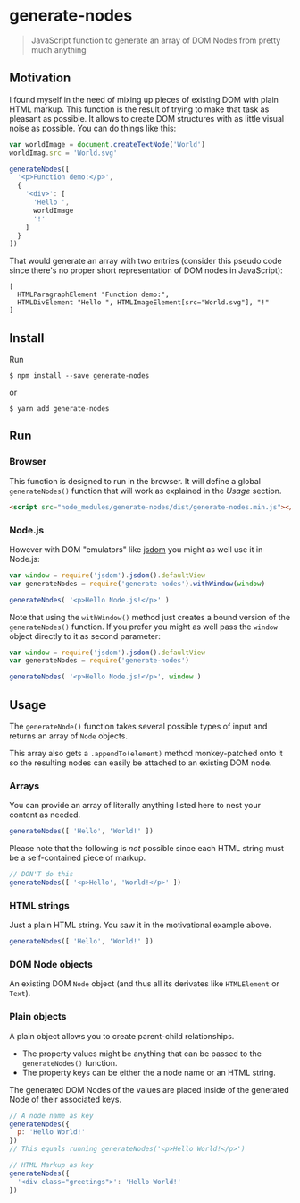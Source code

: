 # generate-nodes
> JavaScript function to generate an array of DOM Nodes from pretty much anything

## Motivation
I found myself in the need of mixing up pieces of existing DOM with plain HTML markup. This function is the result of trying to make that task as pleasant as possible. It allows to create DOM structures with as little visual noise as possible. You can do things like this:

```javascript
var worldImage = document.createTextNode('World')
worldImag.src = 'World.svg'

generateNodes([
  '<p>Function demo:</p>',
  {
    '<div>': [
      'Hello ',
      worldImage
      '!'
    ]
  }
])
```

That would generate an array with two entries (consider this pseudo code since there's no proper short representation of DOM nodes in JavaScript):

```
[
  HTMLParagraphElement "Function demo:",
  HTMLDivElement "Hello ", HTMLImageElement[src="World.svg"], "!"
]
```

## Install

Run

```console
$ npm install --save generate-nodes
```

or

```console
$ yarn add generate-nodes
```

## Run

### Browser
This function is designed to run in the browser. It will define a global `generateNodes()` function that will work as explained in the *Usage* section.
```html
<script src="node_modules/generate-nodes/dist/generate-nodes.min.js"></script>
```

### Node.js
However with DOM "emulators" like [jsdom](https://github.com/tmpvar/jsdom) you might as well use it in Node.js:

```javascript
var window = require('jsdom').jsdom().defaultView
var generateNodes = require('generate-nodes').withWindow(window)

generateNodes( '<p>Hello Node.js!</p>' )
```

Note that using the `withWindow()` method just creates a bound version of the `generateNodes()` function. If you prefer you might as well pass the `window` object directly to it as second parameter:

```javascript
var window = require('jsdom').jsdom().defaultView
var generateNodes = require('generate-nodes')

generateNodes( '<p>Hello Node.js!</p>', window )
```

## Usage
The `generateNode()` function takes several possible types of input and returns an array of `Node` objects.

This array also gets a `.appendTo(element)` method monkey-patched onto it so the resulting nodes can easily be attached to an existing DOM node.

### Arrays
You can provide an array of literally anything listed here to nest your content as needed.
```javascript
generateNodes([ 'Hello', 'World!' ])
```

Please note that the following is *not* possible since each HTML string must be a self-contained piece of markup.
```javascript
// DON'T do this
generateNodes([ '<p>Hello', 'World!</p>' ])
```

### HTML strings
Just a plain HTML string. You saw it in the motivational example above.
```javascript
generateNodes([ 'Hello', 'World!' ])
```

### DOM Node objects
An existing DOM `Node` object (and thus all its derivates like `HTMLElement` or `Text`).

### Plain objects
A plain object allows you to create parent-child relationships.

* The property values might be anything that can be passed to the `generateNodes()` function.
* The property keys can be either the a node name or an HTML string.

The generated DOM Nodes of the values are placed inside of the generated Node of their associated keys.

```javascript
// A node name as key
generateNodes({
  p: 'Hello World!'
})
// This equals running generateNodes('<p>Hello World!</p>')

// HTML Markup as key
generateNodes({
  '<div class="greetings">': 'Hello World!'
})
```
